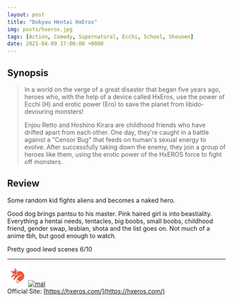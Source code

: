 ```yaml
---
layout: post
title: "Dokyuu Hentai HxEros"
img: posts/hxeros.jpg 
tags: [Action, Comedy, Supernatural, Ecchi, School, Shounen]
date: 2021-04-09 17:00:00 +0000
---
```


## Synopsis
>In a world on the verge of a great disaster that began five years ago, heroes who, with the help of a device called HxEros, use the power of Ecchi (H) and erotic power (Ero) to save the planet from libido-devouring monsters!
>
>Enjou Retto and Hoshino Kirara are childhood friends who have drifted apart from each other. One day, they're caught in a battle against a "Censor Bug" that feeds on human's sexual energy to evolve. After successfully taking down the enemy, they join a group of heroes like them, using the erotic power of the HxEROS force to fight off monsters.

## Review
Some random kid fights aliens and becomes a naked hero.

Good dog brings pantsu to his master. Pink haired girl is into beastiality. Everything a hentai needs, tentacles, big boobs, small boobs, childhood friend, gender swap, lesbian, shota and the list goes on. Not much of a anime tbh, but good enough to watch.
   
Pretty good lewd scenes 6/10

---

[![kitsu](..\assets\img\kitsu.png)](kitsu)[![mal](..\assets\img\mal.ico)](https://myanimelist.net/anime/40623/Dokyuu_Hentai_HxEros)  
Official Site: [https://hxeros.com/](https://hxeros.com/)